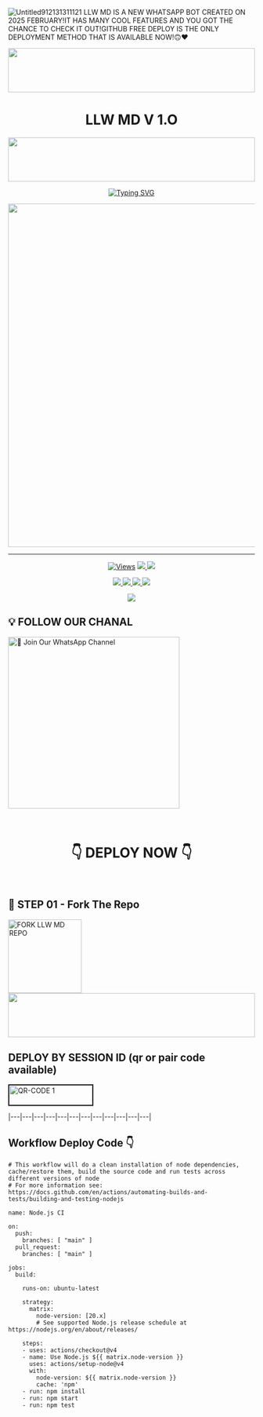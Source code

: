 ![Untitled912131311121](https://github.com/user-attachments/assets/6b1bc5c8-fc02-4c2a-a5bf-b53be0a6cb3e)
LLW MD IS A NEW WHATSAPP BOT CREATED
ON 2025 FEBRUARY!IT HAS MANY COOL 
FEATURES AND YOU GOT THE CHANCE TO
CHECK IT OUT!GITHUB FREE DEPLOY
IS THE ONLY DEPLOYMENT METHOD
THAT IS AVAILABLE NOW!🙃❤️

<img src="https://i.imgur.com/dBaSKWF.gif" height="90" width="100%">


<h1 align="center">LLW MD V 1.O</h1>

<img src="https://i.imgur.com/dBaSKWF.gif" height="90" width="100%">

<p align="center">
<a href="https://git.io/typing-svg"><img src="https://readme-typing-svg.demolab.com?font=Fira+Code&weight=700&size=33&pause=1000&color=5513F7&width=435&lines=LLW+MD+V+1.0" alt="Typing SVG" /></a>
</p>
<p align="center">
<a href="https://github.com/LLWEDITZ/">
    <img src="https://private-user-images.githubusercontent.com/198413863/411284906-6b1bc5c8-fc02-4c2a-a5bf-b53be0a6cb3e.jpg?jwt=eyJhbGciOiJIUzI1NiIsInR5cCI6IkpXVCJ9.eyJpc3MiOiJnaXRodWIuY29tIiwiYXVkIjoicmF3LmdpdGh1YnVzZXJjb250ZW50LmNvbSIsImtleSI6ImtleTUiLCJleHAiOjE3MzkxMDMwNTAsIm5iZiI6MTczOTEwMjc1MCwicGF0aCI6Ii8xOTg0MTM4NjMvNDExMjg0OTA2LTZiMWJjNWM4LWZjMDItNGMyYS1hNWJmLWI1M2JlMGE2Y2IzZS5qcGc_WC1BbXotQWxnb3JpdGhtPUFXUzQtSE1BQy1TSEEyNTYmWC1BbXotQ3JlZGVudGlhbD1BS0lBVkNPRFlMU0E1M1BRSzRaQSUyRjIwMjUwMjA5JTJGdXMtZWFzdC0xJTJGczMlMkZhd3M0X3JlcXVlc3QmWC1BbXotRGF0ZT0yMDI1MDIwOVQxMjA1NTBaJlgtQW16LUV4cGlyZXM9MzAwJlgtQW16LVNpZ25hdHVyZT0zY2VjNzk4ZDg3YjFmOTMyZGYzNmVlMzE4OTI0OGRmZGVkZjE0Mjk4ZDFjMWIxZDg4OTc0Zjk2NGUxYTRiYjRhJlgtQW16LVNpZ25lZEhlYWRlcnM9aG9zdCJ9.kcTrjzgopJYQM86fd_J6BS7oDsjesJHPjrN7G1ziL4w"  width="700px">
</a>
<hr>


<p align="center">

  <a href="https://github.com/LLWEDITZ/LLW-MD">
    <img src="https://hits.seeyoufarm.com/api/count/incr/badge.svg?url=https%3A%2F%2Fgithub.com%2FLLWEDITZ%2FLLW-MD&count_bg=%2379C83D&title_bg=%23555555&icon=gitpod.svg&icon_color=%23E7E7E7&title=Views&edge_flat=false" alt="Views"/></a>
  
  </a>
  <a href="https://github.com/LLWEDITZ/LLW-MD/fork">
    <img src="https://img.shields.io/github/forks/LLWEDITZ/LLW-MD?label=Fork&style=social">
    
  </a>
  <a href="https://github.com/LLWEDITZ/LLW-MD/stargazers">
    <img src="https://img.shields.io/github/stars/LLWEDITZ/LLW-MD?style=social">
  </a>
</p>

<p align="center">
  <a href="https://github.com/LLWEDITZ/LLW-MD">
    <img src="https://img.shields.io/github/repo-size/LLWEDITZ/LLW-MD?color=green&label=Repo%20Size&style=plastic">

  </a>
  <a href="https://github.com/LLWEDITZ/LLW-MD">
    <img src="https://img.shields.io/github/license/LLWEDITZ/LLW-MD?color=yellow&label=License&style=plastic">

  </a>
  <a href="https://github.com/LLWEDITZ/LLW-MD">
    <img src="https://img.shields.io/github/languages/top/LLWEDITZ/LLW-MD?color=red&label=Javascript&style=plastic">

  </a>
  <a href="https://github.com/LLWEDITZ/LLW-MD">
    <img src="https://img.shields.io/static/v1?label=Author&message=LAKIRA%20LAKDAM&color=blue&style=plastic">

  </a>
  </p>
 <p align="center">
  <a href="https://github.com/LLWEDITZ/LLW-MD">
    <img src="https://img.shields.io/badge/OUR%20%20%20TEAM-LLW%20GANG%20(LLW)-purple&style=plastic">

  </a>
</p>

## 💡 FOLLOW OUR CHANAL

<a href="https://whatsapp.com/channel/0029Vb0s10t6BIEm7YKTHm3R"><img src="https://img.shields.io/badge/Join%20Our%20WhatsApp%20Channel-blue" alt="📎 Join Our WhatsApp Channel" width="350"></a>

<br>

<div align="center">
 
  <h1>👇 DEPLOY NOW 👇</h1>
</div>

<br>

## 🎀 STEP 01 -  Fork The Repo

<a href="https://github.com/LLWEDITZ/LLW-MD/fork"><img src="https://img.shields.io/badge/Fork%20Repo-blue" alt="FORK LLW MD REPO" width="150"></a>
</br>
<img src="https://i.imgur.com/dBaSKWF.gif" height="90" width="100%">
<br>

## DEPLOY BY SESSION ID (qr or pair code available)

<a href="https://mr-rashmika-official-web.vercel.app/"><img src="https://i.ibb.co/FWSfNmb/scan-qr-zusyco-btn.png" alt="QR-CODE 1" border="2" width="170" height="40" ></a>


|---|---|---|---|---|---|---|---|---|---|---|---|



## Workflow Deploy Code 👇


```
# This workflow will do a clean installation of node dependencies, cache/restore them, build the source code and run tests across different versions of node
# For more information see: https://docs.github.com/en/actions/automating-builds-and-tests/building-and-testing-nodejs

name: Node.js CI

on:
  push:
    branches: [ "main" ]
  pull_request:
    branches: [ "main" ]

jobs:
  build:

    runs-on: ubuntu-latest

    strategy:
      matrix:
        node-version: [20.x]
        # See supported Node.js release schedule at https://nodejs.org/en/about/releases/

    steps:
    - uses: actions/checkout@v4
    - name: Use Node.js ${{ matrix.node-version }}
      uses: actions/setup-node@v4
      with:
        node-version: ${{ matrix.node-version }}
        cache: 'npm'
    - run: npm install
    - run: npm start
    - run: npm test

```

